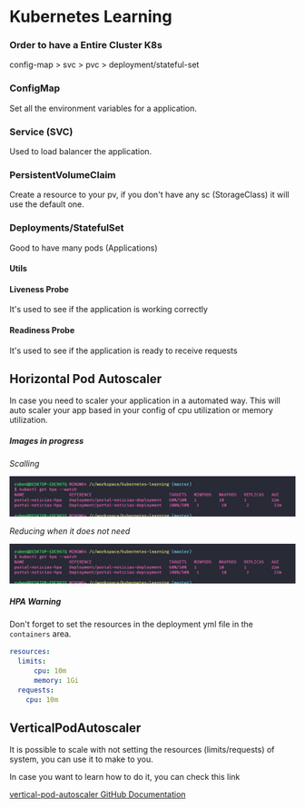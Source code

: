 # Kubernetes Learning


### Order to have a Entire Cluster K8s

config-map > svc > pvc > deployment/stateful-set

### ConfigMap

Set all the environment variables for a application.

### Service (SVC)

Used to load balancer the application.

### PersistentVolumeClaim

Create a resource to your pv, if you don't have any sc (StorageClass) it will use the default one.

### Deployments/StatefulSet

Good to have many pods (Applications)

#### Utils

#### Liveness Probe

It's used to see if the application is working correctly

#### Readiness Probe

It's used to see if the application is ready to receive requests

## Horizontal Pod Autoscaler

In case you need to scaler your application in a automated way. This will auto scaler your app based in your config of cpu utilization or memory utilization.

##### Images in progress

*Scalling*

<p align="left">
  <img src="./.github/scaling_when_it_need.png" alt="Application Scaling when it needs" width="725px">
</p>

*Reducing when it does not need*

<p align="left">
  <img src="./.github/scaling_when_it_need.png" alt="Application removing pods when it does not need any more." width="725px">
</p>

##### HPA Warning

Don't forget to set the resources in the deployment yml file in the `containers` area.

```yml
resources:
  limits:
      cpu: 10m
      memory: 1Gi
  requests:
    cpu: 10m
```


## VerticalPodAutoscaler

It is possible to scale with not setting the resources (limits/requests) of system, you can use it to make to you.

In case you want to learn how to do it, you can check this link 

[vertical-pod-autoscaler GitHub Documentation](https://github.com/kubernetes/autoscaler/tree/master/vertical-pod-autoscaler)